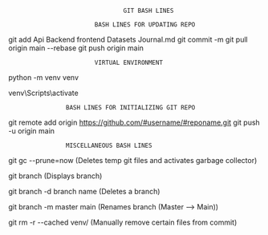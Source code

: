                                     GIT BASH LINES

                            BASH LINES FOR UPDATING REPO
                    
git add Api Backend frontend Datasets Journal.md
git commit -m
git pull origin main --rebase 
git push origin main

                            VIRTUAL ENVIRONMENT

python -m venv venv

venv\Scripts\activate


                    BASH LINES FOR INITIALIZING GIT REPO


git remote add origin https://github.com/#username/#reponame.git
git push -u origin main

                    MISCELLANEOUS BASH LINES
git gc --prune=now (Deletes temp git files and activates garbage collector)

git branch (Displays branch)

git branch -d branch name (Deletes a branch)

git branch -m master main (Renames branch  (Master --> Main))

git rm -r --cached venv/   (Manually remove certain files from commit)



